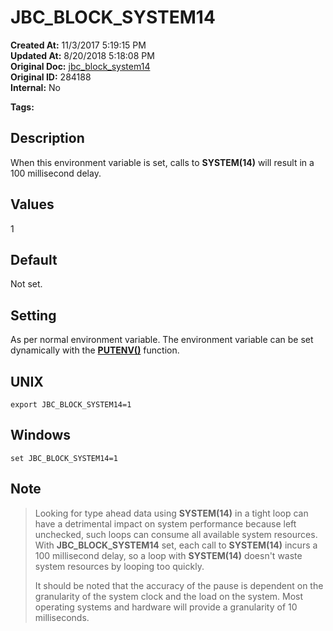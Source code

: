# JBC_BLOCK_SYSTEM14

**Created At:** 11/3/2017 5:19:15 PM  
**Updated At:** 8/20/2018 5:18:08 PM  
**Original Doc:** [jbc_block_system14](https://docs.jbase.com/41717-environment-variables/jbc_block_system14)  
**Original ID:** 284188  
**Internal:** No  

**Tags:**
<badge text='environment variables' vertical='middle' />

## Description

When this environment variable is set, calls to **SYSTEM(14)** will result in a 100 millisecond delay.

## Values

1

## Default

Not set.

## Setting

As per normal environment variable. The environment variable can be set dynamically with the [**PUTENV()**](./../../jbase-basic-%28jbc%29/putenv) function.

## UNIX

```
export JBC_BLOCK_SYSTEM14=1
```

## Windows

```
set JBC_BLOCK_SYSTEM14=1
```

## Note

> Looking for type ahead data using **SYSTEM(14)** in a tight loop can have a detrimental impact on system performance because left unchecked, such loops can consume all available system resources. With **JBC\_BLOCK\_SYSTEM14** set, each call to **SYSTEM(14)** incurs a 100 millisecond delay, so a loop with **SYSTEM(14)** doesn't waste system resources by looping too quickly.
>
> It should be noted that the accuracy of the pause is dependent on the granularity of the system clock and the load on the system. Most operating systems and hardware will provide a granularity of 10 milliseconds.
